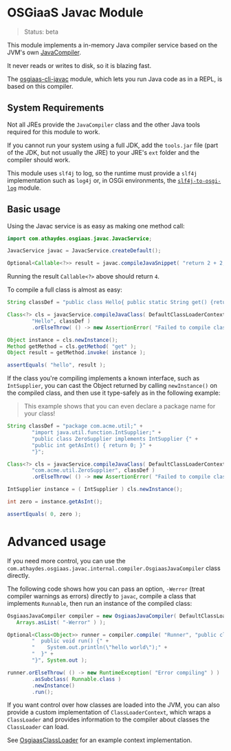 # OSGiaaS Javac Module

> Status: beta

This module implements a in-memory Java compiler service based on the JVM's own
[JavaCompiler](https://docs.oracle.com/javase/7/docs/api/javax/tools/JavaCompiler.html).

It never reads or writes to disk, so it is blazing fast.

The [osgiaas-cli-javac](../cli/osgiaas-cli-javac.md) module, which lets you run Java code as in a REPL,
is based on this compiler.

## System Requirements

Not all JREs provide the `JavaCompiler` class and the other Java tools required for this module to work.

If you cannot run your system using a full JDK, add the `tools.jar` file (part of the JDK, but not usually the JRE)
to your JRE's `ext` folder and the compiler should work.

This module uses `slf4j` to log, so the runtime must provide a `slf4j` implementation such as `log4j` or, in OSGi
environments, the [`slf4j-to-osgi-log`](../infra/slf4j-to-osgi-log.md) module.

## Basic usage

Using the Javac service is as easy as making one method call:

```java
import com.athaydes.osgiaas.javac.JavacService;

JavacService javac = JavacService.createDefault();

Optional<Callable<?>> result = javac.compileJavaSnippet( "return 2 + 2;" );
```

Running the result `Callable<?>` above should return `4`.

To compile a full class is almost as easy:

```java
String classDef = "public class Hello{ public static String get() {return \"hello\";}}";

Class<?> cls = javacService.compileJavaClass( DefaultClassLoaderContext.INSTANCE,
        "Hello", classDef )
        .orElseThrow( () -> new AssertionError( "Failed to compile class" ) );

Object instance = cls.newInstance();
Method getMethod = cls.getMethod( "get" );
Object result = getMethod.invoke( instance );

assertEquals( "hello", result );
```

If the class you're compiling implements a known interface, such as `IntSupplier`,
you can cast the Object returned by calling
`newInstance()` on the compiled class, and then use it type-safely as in the following example:

> This example shows that you can even declare a package name for your class!

```java
String classDef = "package com.acme.util;" +
        "import java.util.function.IntSupplier;" +
        "public class ZeroSupplier implements IntSupplier {" +
        "public int getAsInt() { return 0; }" +
        "}";

Class<?> cls = javacService.compileJavaClass( DefaultClassLoaderContext.INSTANCE,
        "com.acme.util.ZeroSupplier", classDef )
        .orElseThrow( () -> new AssertionError( "Failed to compile class" ) );

IntSupplier instance = ( IntSupplier ) cls.newInstance();

int zero = instance.getAsInt();

assertEquals( 0, zero );
```

# Advanced usage

If you need more control, you can use the `com.athaydes.osgiaas.javac.internal.compiler.OsgiaasJavaCompiler`
class directly.

The following code shows how you can pass an option, `-Werror` (treat compiler warnings as errors)
directly to `javac`, compile a class that implements
`Runnable`, then run an instance of the compiled class:

```java
OsgiaasJavaCompiler compiler = new OsgiaasJavaCompiler( DefaultClassLoaderContext.INSTANCE,
   Arrays.asList( "-Werror" ) );

Optional<Class<Object>> runner = compiler.compile( "Runner", "public class Runner implements Runnable {" +
        "  public void run() {" +
        "    System.out.println(\"hello world\");" +
        "  }" +
        "}", System.out );

runner.orElseThrow( () -> new RuntimeException( "Error compiling" ) )
        .asSubclass( Runnable.class )
        .newInstance()
        .run();
```

If you want control over how classes are loaded into the JVM, you can also provide a custom implementation of
`ClassLoaderContext`, which wraps a `ClassLoader` and provides information to the compiler about classes the
`ClassLoader` can load.

See [OsgiaasClassLoader](https://github.com/renatoathaydes/osgiaas/blob/master/modules/lang/osgiaas-javac/src/main/java/com/athaydes/osgiaas/javac/internal/compiler/OsgiaasClassLoader.java)
for an example context implementation.
